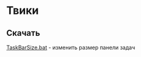 # Твики
## Скачать
[TaskBarSize.bat](https://github.com/windows11help/windows11/releases/download/%D0%A2%D0%B2%D0%B8%D0%BA%D0%B8/TaskBarSize.bat) - изменить размер панели задач

